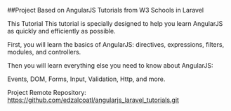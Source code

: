 ##Project Based on AngularJS Tutorials from W3 Schools in Laravel

This Tutorial
This tutorial is specially designed to help you learn AngularJS as quickly and efficiently as possible.

First, you will learn the basics of AngularJS: directives, expressions, filters, modules, and controllers.

Then you will learn everything else you need to know about AngularJS:

Events, DOM, Forms, Input, Validation, Http, and more.

Project Remote Repository: https://github.com/edzalcoatl/angularjs_laravel_tutorials.git

